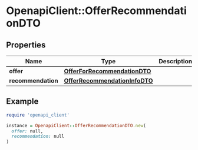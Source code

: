 # OpenapiClient::OfferRecommendationDTO

## Properties

| Name | Type | Description | Notes |
| ---- | ---- | ----------- | ----- |
| **offer** | [**OfferForRecommendationDTO**](OfferForRecommendationDTO.md) |  | [optional] |
| **recommendation** | [**OfferRecommendationInfoDTO**](OfferRecommendationInfoDTO.md) |  | [optional] |

## Example

```ruby
require 'openapi_client'

instance = OpenapiClient::OfferRecommendationDTO.new(
  offer: null,
  recommendation: null
)
```

